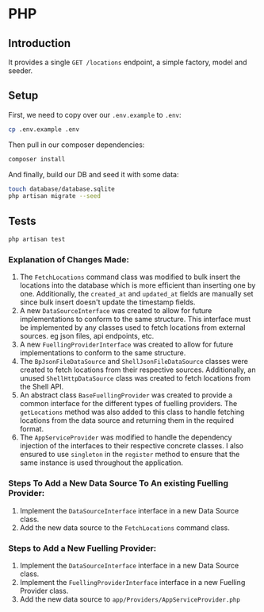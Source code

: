 # PHP

## Introduction

It provides a single `GET /locations` endpoint, a simple factory, model and seeder.

## Setup

First, we need to copy over our `.env.example` to `.env`:

```bash
cp .env.example .env
```

Then pull in our composer dependencies:

```bash
composer install
```

And finally, build our DB and seed it with some data:

```bash
touch database/database.sqlite
php artisan migrate --seed
```

## Tests

```bash
php artisan test
```


### Explanation of Changes Made:

1. The `FetchLocations` command class was modified to bulk insert the locations into the database which is more efficient than inserting one by one. Additionally, the `created_at` and `updated_at` fields are manually set since bulk insert doesn't update the timestamp fields. 
2. A new `DataSourceInterface` was created to allow for future implementations to conform to the same structure. This interface must be implemented by any classes used to fetch locations from external sources. eg json files, api endpoints, etc.
3. A new `FuellingProviderInterface` was created to allow for future implementations to conform to the same structure. 
4. The `BpJsonFileDataSource` and `ShellJsonFileDataSource` classes were created to fetch locations from their respective sources. Additionally, an unused `ShellHttpDataSource` class was created to fetch locations from the Shell API. 
5. An abstract class `BaseFuellingProvider` was created to provide a common interface for the different types of fuelling providers. The `getLocations` method was also added to this class to handle fetching locations from the data source and returning them in the required format.
6. The `AppServiceProvider` was modified to handle the dependency injection of the interfaces to their respective concrete classes. I also ensured to use `singleton` in the `register` method to ensure that the same instance is used throughout the application.

### Steps To Add a New Data Source To An existing Fuelling Provider:

1. Implement the `DataSourceInterface` interface in a new Data Source class.
3. Add the new data source to the `FetchLocations` command class.

### Steps to Add a New Fuelling Provider:

1. Implement the `DataSourceInterface` interface in a new Data Source class.
2. Implement the `FuellingProviderInterface` interface in a new Fuelling Provider class.
3. Add the new data source to `app/Providers/AppServiceProvider.php`



